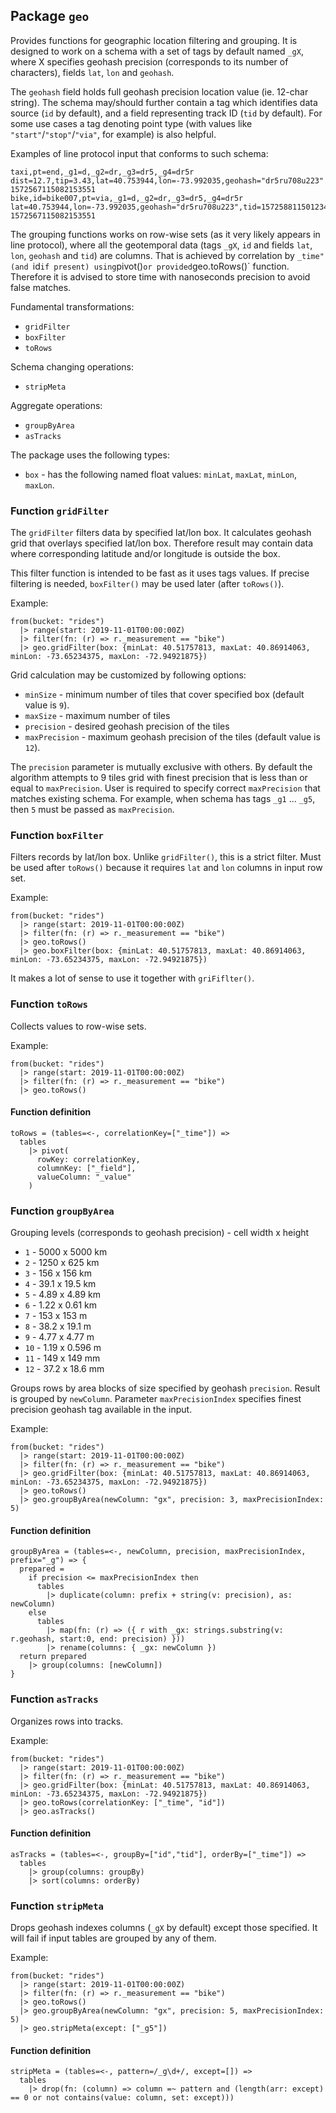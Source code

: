 ## Package `geo`

Provides functions for geographic location filtering and grouping.
It is designed to work on a schema with a set of tags by default named `_gX`,
where X specifies geohash precision (corresponds to its number of characters),
fields `lat`, `lon` and `geohash`.

The `geohash` field holds full geohash precision location value (ie. 12-char string).
The schema may/should further contain a tag which identifies data source (`id` by default),
and a field representing track ID (`tid` by default). For some use cases a tag denoting point
type (with values like `"start"`/`"stop"`/`"via"`, for example) is also helpful.

Examples of line protocol input that conforms to such schema:
```
taxi,pt=end,_g1=d,_g2=dr,_g3=dr5,_g4=dr5r dist=12.7,tip=3.43,lat=40.753944,lon=-73.992035,geohash="dr5ru708u223" 1572567115082153551
bike,id=bike007,pt=via,_g1=d,_g2=dr,_g3=dr5,_g4=dr5r lat=40.753944,lon=-73.992035,geohash="dr5ru708u223",tid=1572588115012345678i 1572567115082153551
```

The grouping functions works on row-wise sets (as it very likely appears in line protocol),
where all the geotemporal data (tags `_gX`, `id` and fields `lat`, `lon`, `geohash` and `tid`) are columns.
That is achieved by correlation by `_time" (and `id` if present) using `pivot()` or provided `geo.toRows()` function.
Therefore it is advised to store time with nanoseconds precision to avoid false matches.

Fundamental transformations:
- `gridFilter`
- `boxFilter`
- `toRows`

Schema changing operations:
- `stripMeta`

Aggregate operations:
- `groupByArea`
- `asTracks`

The package uses the following types:
- `box` - has the following named float values: `minLat`, `maxLat`, `minLon`, `maxLon`.

### Function `gridFilter`

The `gridFilter` filters data by specified lat/lon box.
It calculates geohash grid that overlays specified lat/lon box.
Therefore result may contain data where corresponding latitude and/or longitude is outside the box.

This filter function is intended to be fast as it uses tags values.
If precise filtering is needed, `boxFilter()` may be used later (after `toRows()`).

Example:
```
from(bucket: "rides")
  |> range(start: 2019-11-01T00:00:00Z)
  |> filter(fn: (r) => r._measurement == "bike")
  |> geo.gridFilter(box: {minLat: 40.51757813, maxLat: 40.86914063, minLon: -73.65234375, maxLon: -72.94921875})
``` 

Grid calculation may be customized by following options:
- `minSize` - minimum number of tiles that cover specified box (default value is `9`).
- `maxSize` - maximum number of tiles
- `precision` - desired geohash precision of the tiles
- `maxPrecision` - maximum geohash precision of the tiles (default value is `12`).

The `precision` parameter is mutually exclusive with others.
By default the algorithm attempts to 9 tiles grid with finest precision that is less than
or equal to `maxPrecision`.
User is required to specify correct `maxPrecision` that matches existing schema.
For example, when schema has tags `_g1` ... `_g5`, then `5` must be passed as `maxPrecision`. 

### Function `boxFilter`

Filters records by lat/lon box. Unlike `gridFilter()`, this is a strict filter.
Must be used after `toRows()` because it requires `lat` and `lon` columns in input row set.

Example:
```
from(bucket: "rides")
  |> range(start: 2019-11-01T00:00:00Z)
  |> filter(fn: (r) => r._measurement == "bike")
  |> geo.toRows()
  |> geo.boxFilter(box: {minLat: 40.51757813, maxLat: 40.86914063, minLon: -73.65234375, maxLon: -72.94921875})
``` 

It makes a lot of sense to use it together with `griFiflter()`.

### Function `toRows`

Collects values to row-wise sets.

Example:
```
from(bucket: "rides")
  |> range(start: 2019-11-01T00:00:00Z)
  |> filter(fn: (r) => r._measurement == "bike")
  |> geo.toRows()
```

#### Function definition

```
toRows = (tables=<-, correlationKey=["_time"]) =>
  tables
    |> pivot(
      rowKey: correlationKey,
      columnKey: ["_field"],
      valueColumn: "_value"
    )
```

### Function `groupByArea`

Grouping levels (corresponds to geohash precision) - cell width x height
- `1` - 5000 x 5000 km
- `2` - 1250 x 625 km
- `3` - 156 x 156 km
- `4` - 39.1 x 19.5 km
- `5` - 4.89 x 4.89 km
- `6` - 1.22 x 0.61 km
- `7` - 153 x 153 m
- `8` - 38.2 x 19.1 m
- `9` - 4.77 x 4.77 m
- `10` - 1.19 x 0.596 m
- `11` - 149 x 149 mm
- `12` - 37.2 x 18.6 mm

Groups rows by area blocks of size specified by geohash `precision`.
Result is grouped by `newColumn`.
Parameter `maxPrecisionIndex` specifies finest precision geohash tag available in the input.

Example:
```
from(bucket: "rides")
  |> range(start: 2019-11-01T00:00:00Z)
  |> filter(fn: (r) => r._measurement == "bike")
  |> geo.gridFilter(box: {minLat: 40.51757813, maxLat: 40.86914063, minLon: -73.65234375, maxLon: -72.94921875})
  |> geo.toRows()
  |> geo.groupByArea(newColumn: "gx", precision: 3, maxPrecisionIndex: 5)
```

#### Function definition

```
groupByArea = (tables=<-, newColumn, precision, maxPrecisionIndex, prefix="_g") => {
  prepared =
    if precision <= maxPrecisionIndex then
      tables
	    |> duplicate(column: prefix + string(v: precision), as: newColumn)
    else
      tables
        |> map(fn: (r) => ({ r with _gx: strings.substring(v: r.geohash, start:0, end: precision) }))
	    |> rename(columns: { _gx: newColumn })
  return prepared
    |> group(columns: [newColumn])
}
```

### Function `asTracks`

Organizes rows into tracks.

Example:
```
from(bucket: "rides")
  |> range(start: 2019-11-01T00:00:00Z)
  |> filter(fn: (r) => r._measurement == "bike")
  |> geo.gridFilter(box: {minLat: 40.51757813, maxLat: 40.86914063, minLon: -73.65234375, maxLon: -72.94921875})
  |> geo.toRows(correlationKey: ["_time", "id"])
  |> geo.asTracks()
```

#### Function definition

```
asTracks = (tables=<-, groupBy=["id","tid"], orderBy=["_time"]) =>
  tables
    |> group(columns: groupBy)
    |> sort(columns: orderBy)
```

### Function `stripMeta`

Drops geohash indexes columns (`_gX` by default) except those specified.
It will fail if input tables are grouped by any of them.

Example:
```
from(bucket: "rides")
  |> range(start: 2019-11-01T00:00:00Z)
  |> filter(fn: (r) => r._measurement == "bike")
  |> geo.toRows()
  |> geo.groupByArea(newColumn: "gx", precision: 5, maxPrecisionIndex: 5)
  |> geo.stripMeta(except: ["_g5"])
```

#### Function definition

```
stripMeta = (tables=<-, pattern=/_g\d+/, except=[]) =>
  tables
    |> drop(fn: (column) => column =~ pattern and (length(arr: except) == 0 or not contains(value: column, set: except)))
```